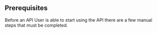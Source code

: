 ## Prerequisites

Before an API User is able to start using the API there are a few manual steps that must be completed.

